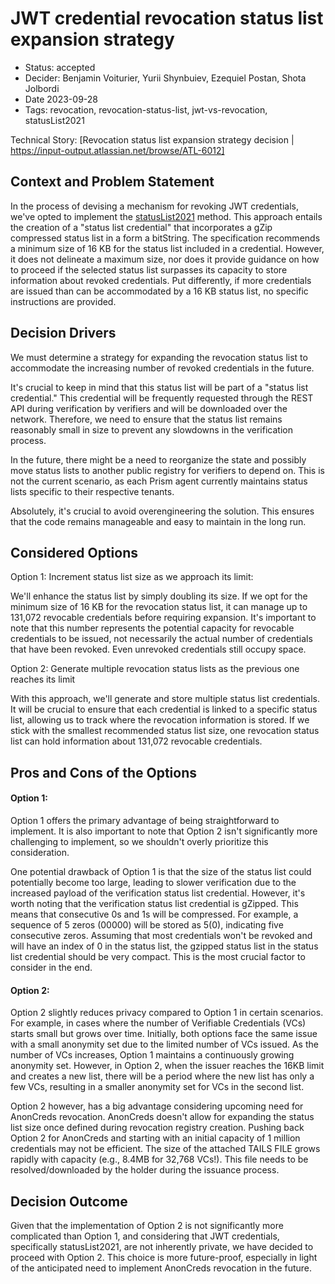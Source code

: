 # JWT credential revocation status list expansion strategy 

- Status: accepted
- Decider: Benjamin Voiturier, Yurii Shynbuiev, Ezequiel Postan, Shota Jolbordi
- Date 2023-09-28
- Tags: revocation, revocation-status-list, jwt-vs-revocation, statusList2021

Technical Story: [Revocation status list expansion strategy decision | https://input-output.atlassian.net/browse/ATL-6012]

## Context and Problem Statement

In the process of devising a mechanism for revoking JWT credentials, we've opted to implement the [statusList2021](https://www.w3.org/TR/vc-status-list/) method. 
This approach entails the creation of a "status list credential" that incorporates a gZip compressed status list in a form a bitString.
The specification recommends a minimum size of 16 KB for the status list included in a credential.
However, it does not delineate a maximum size, nor does it provide guidance on how to proceed if the selected status list surpasses its capacity to store information about revoked credentials.
Put differently, if more credentials are issued than can be accommodated by a 16 KB status list, no specific instructions are provided.


## Decision Drivers

We must determine a strategy for expanding the revocation status list to accommodate the increasing number of revoked credentials in the future.

It's crucial to keep in mind that this status list will be part of a "status list credential."
This credential will be frequently requested through the REST API during verification by verifiers and will be downloaded over the network.
Therefore, we need to ensure that the status list remains reasonably small in size to prevent any slowdowns in the verification process.

In the future, there might be a need to reorganize the state and possibly move status lists to another public registry for verifiers to depend on. This is not the current scenario, as each Prism agent currently maintains status lists specific to their respective tenants.

Absolutely, it's crucial to avoid overengineering the solution. This ensures that the code remains manageable and easy to maintain in the long run.


## Considered Options


Option 1: Increment status list size as we approach its limit:

We'll enhance the status list by simply doubling its size.
If we opt for the minimum size of 16 KB for the revocation status list, it can manage up to 131,072 revocable credentials before requiring expansion.
It's important to note that this number represents the potential capacity for revocable credentials to be issued, not necessarily the actual number of credentials that have been revoked.
Even unrevoked credentials still occupy space.

Option 2: Generate multiple revocation status lists as the previous one reaches its limit

With this approach, we'll generate and store multiple status list credentials.
It will be crucial to ensure that each credential is linked to a specific status list, allowing us to track where the revocation information is stored.
If we stick with the smallest recommended status list size, one revocation status list can hold information about 131,072 revocable credentials.


## Pros and Cons of the Options


#### Option 1:
Option 1 offers the primary advantage of being straightforward to implement.
It is also important to note that Option 2 isn't significantly more challenging to implement, so we shouldn't overly prioritize this consideration.

One potential drawback of Option 1 is that the size of the status list could potentially become too large, leading to slower verification due to the increased payload of the verification status list credential.
However, it's worth noting that the verification status list credential is gZipped.
This means that consecutive 0s and 1s will be compressed.
For example, a sequence of 5 zeros (00000) will be stored as 5(0), indicating five consecutive zeros.
Assuming that most credentials won't be revoked and will have an index of 0 in the status list, the gzipped status list in the status list credential should be very compact.
This is the most crucial factor to consider in the end.

#### Option 2:

Option 2 slightly reduces privacy compared to Option 1 in certain scenarios. 
For example, in cases where the number of Verifiable Credentials (VCs) starts small but grows over time.
Initially, both options face the same issue with a small anonymity set due to the limited number of VCs issued.
As the number of VCs increases, Option 1 maintains a continuously growing anonymity set.
However, in Option 2, when the issuer reaches the 16KB limit and creates a new list, there will be a period where the new list has only a few VCs, resulting in a smaller anonymity set for VCs in the second list.


Option 2 however, has a big advantage considering upcoming need for AnonCreds revocation. 
AnonCreds doesn't allow for expanding the status list size once defined during revocation registry creation.
Pushing back Option 2 for AnonCreds and starting with an initial capacity of 1 million credentials may not be efficient.
The size of the attached TAILS FILE grows rapidly with capacity (e.g., 8.4MB for 32,768 VCs!).
This file needs to be resolved/downloaded by the holder during the issuance process.


## Decision Outcome

Given that the implementation of Option 2 is not significantly more complicated than Option 1, and considering that JWT credentials, specifically statusList2021, are not inherently private, we have decided to proceed with Option 2.
This choice is more future-proof, especially in light of the anticipated need to implement AnonCreds revocation in the future.

